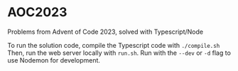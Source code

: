 # AOC2023  
 Problems from Advent of Code 2023, solved with Typescript/Node  
  
To run the solution code, compile the Typescript code with `./compile.sh`  
Then, run the web server locally with `run.sh`. Run with the `--dev` or `-d` flag to use Nodemon for development.